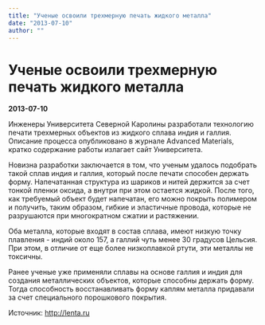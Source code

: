 ```yaml
---
title: "Ученые освоили трехмерную печать жидкого металла"
date: "2013-07-10"
author: ""
---
```


# Ученые освоили трехмерную печать жидкого металла

**2013-07-10** 

Инженеры Университета Северной Каролины разработали технологию печати  трехмерных объектов из жидкого сплава индия и галлия. Описание процесса опубликовано в журнале Advanced Materials, кратко содержание работы излагает сайт Университета.

Новизна разработки заключается в том, что ученым удалось подобрать  такой сплав индия и галлия, который после печати способен держать форму.  Напечатанная структура из шариков и нитей держится за счет тонкой  пленки оксида, а внутри при этом остается жидкой. После того, как  требуемый объект будет напечатан, его можно покрыть полимером и  получить, таким образом, гибкие и эластичные провода, которые не  разрушаются при многократном сжатии и растяжении.

Оба металла, которые входят в состав сплава, имеют низкую точку  плавления - индий около 157, а галлий чуть менее 30 градусов Цельсия.  При этом, в отличие от еще более низкоплавкой ртути, эти металлы не  токсичны.

Ранее ученые уже применяли сплавы  на основе галлия и индия для создания металлических объектов, которые  способны держать форму. Тогда способность восстанавливать форму каплям  металла придавали за счет специального порошкового покрытия.

Источник: http://lenta.ru
